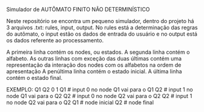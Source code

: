 Simulador de AUTÔMATO FINITO NÃO DETERMINÍSTICO

Neste repositório se encontra um pequeno simulador, dentro do projeto há 3 arquivos .txt: rules, input, output. No rules está a determinação das regras do autômato, o input estão os dados de entrada do usuário e no output está os dados referente ao processamento.

A primeira linha contém os nodes, ou estados. A segunda linha contém o alfabeto. As outras linhas com exceção das duas últimas contém uma representação da interação dos nodes com os alfabetos na ordem de apresentação A penúltima linha contém o estado inicial. A última linha contém o estado final.

EXEMPLO: Q1 Q2 0 1 Q1 \# input 0 no node Q1 vai para o Q1 Q2 \# input 1 no node Q1 vai para o Q2 Q2 \# input 0 no node Q2 vai para o Q2 Q2 \# input 1 no node Q2 vai para o Q2 Q1 \# node inicial Q2 \# node final
